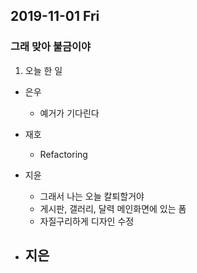 ## 2019-11-01 Fri
### 그래 맞아 불금이야

1. 오늘 한 일
- 은우
    - 예거가 기다린다

- 재호
    - Refactoring

- 지윤
  - 그래서 나는 오늘 칼퇴할거야
  - 게시판, 갤러리, 달력 메인화면에 있는 폼
  - 자질구리하게 디자인 수정

- 지은
  - 
